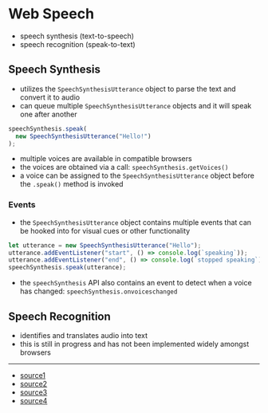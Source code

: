 # Web Speech

- speech synthesis (text-to-speech)
- speech recognition (speak-to-text)

## Speech Synthesis

- utilizes the `SpeechSynthesisUtterance` object to parse the text and convert it to audio
- can queue multiple `SpeechSynthesisUtterance` objects and it will speak one after another

```js
speechSynthesis.speak(
  new SpeechSynthesisUtterance("Hello!")
);
```

- multiple voices are available in compatible browsers
- the voices are obtained via a call: `speechSynthesis.getVoices()`
- a voice can be assigned to the `SpeechSynthesisUtterance` object before the `.speak()` method is invoked

### Events

- the `SpeechSynthesisUtterance` object contains multiple events that can be hooked into for visual cues or other functionality

```js
let utterance = new SpeechSynthesisUtterance("Hello");
utterance.addEventListener("start", () => console.log(`speaking`));
utterance.addEventListener("end", () => console.log(`stopped speaking`));
speechSynthesis.speak(utterance);
```

- the `speechSynthesis` API also contains an event to detect when a voice has changed: `speechSynthesis.onvoiceschanged`

## Speech Recognition

- identifies and translates audio into text
- this is still in progress and has not been implemented widely amongst browsers

---

- [source1](https://developer.mozilla.org/en-US/docs/Web/API/Web_Speech_API)
- [source2](https://dev.to/twilio/text-to-speech-in-the-browser-with-the-web-speech-api-20nk)
- [source3](https://developer.mozilla.org/en-US/docs/Web/API/SpeechSynthesis)
- [source4](https://developer.mozilla.org/en-US/docs/Web/API/SpeechRecognition)